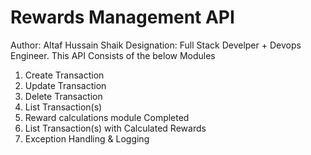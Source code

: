 # Rewards Management API
Author: Altaf Hussain Shaik
Designation: Full Stack Develper + Devops Engineer.
This API Consists of the below Modules

1. Create Transaction
2. Update Transaction
3. Delete Transaction
4. List Transaction(s)
5. Reward calculations module Completed
6. List Transaction(s) with Calculated Rewards
7. Exception Handling & Logging
